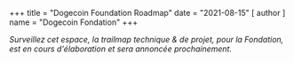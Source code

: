 +++
title = "Dogecoin Foundation Roadmap"
date = "2021-08-15"
[ author ]
  name = "Dogecoin Fondation"
+++

 _Surveillez cet espace, la trailmap technique & de projet, pour la Fondation, est en cours d'élaboration et sera annoncée prochainement._
